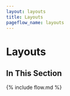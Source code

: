 ```yaml
---
layout: layouts
title: Layouts
pageflow_name: layouts
---
```


# Layouts

## In This Section

{% include flow.md %}